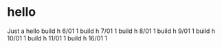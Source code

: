 # hello
Just a hello
build h 6/01 1
build h 7/01 1
build h 8/01 1
build h 9/01 1
build h 10/01 1
build h 11/01 1
build h 16/01 1
